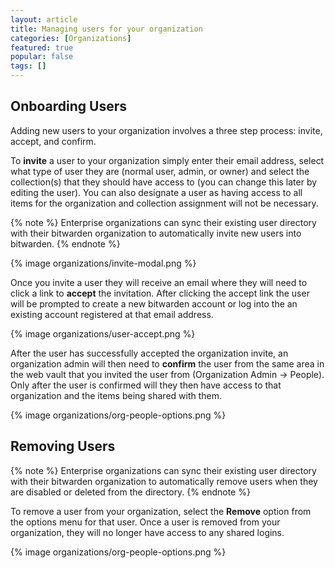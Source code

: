 ```yaml
---
layout: article
title: Managing users for your organization
categories: [Organizations]
featured: true
popular: false
tags: []
---
```


## Onboarding Users

Adding new users to your organization involves a three step process: invite, accept, and confirm.

To **invite** a user to your organization simply enter their email address, select what type of user they are (normal user, admin, or owner) and select the collection(s) that they should have access to (you can change this later by editing the user). You can also designate a user as having access to all items for the organization and collection assignment will not be necessary.

{% note %}
Enterprise organizations can sync their existing user directory with their bitwarden organization to automatically invite new users into bitwarden.
{% endnote %}

{% image organizations/invite-modal.png %}

Once you invite a user they will receive an email where they will need to click a link to **accept** the invitation. After clicking the accept link the user will be prompted to create a new bitwarden account or log into the an existing account registered at that email address.

{% image organizations/user-accept.png %}

After the user has successfully accepted the organization invite, an organization admin will then need to **confirm** the user from the same area in the web vault that you invited the user from (Organization Admin -> People). Only after the user is confirmed will they then have access to that organization and the items being shared with them.

{% image organizations/org-people-options.png %}

## Removing Users

{% note %}
Enterprise organizations can sync their existing user directory with their bitwarden organization to automatically remove users when they are disabled or deleted from the directory.
{% endnote %}

To remove a user from your organization, select the **Remove** option from the options menu for that user. Once a user is removed from your organization, they will no longer have access to any shared logins.

{% image organizations/org-people-options.png %}
